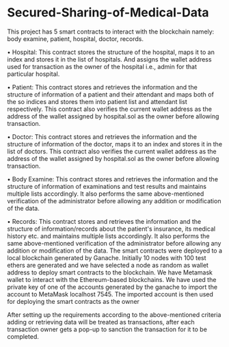 # Secured-Sharing-of-Medical-Data
This project has 5 smart contracts to interact with the blockchain
namely: body examine, patient, hospital, doctor, records.

• Hospital: This contract stores the structure of the hospital, maps
it to an index and stores it in the list of hospitals. And assigns the
wallet address used for transaction as the owner of the hospital
i.e., admin for that particular hospital.

• Patient: This contract stores and retrieves the information and the
structure of information of a patient and their attendant and maps
both of the so indices and stores them into patient list and
attendant list respectively. This contract also verifies the current
wallet address as the address of the wallet assigned by
hospital.sol as the owner before allowing transaction.

• Doctor: This contract stores and retrieves the information and the
structure of information of the doctor, maps it to an index and
stores it in the list of doctors. This contract also verifies the
current wallet address as the address of the wallet assigned by
hospital.sol as the owner before allowing transaction.

• Body Examine: This contract stores and retrieves the information
and the structure of information of examinations and test results
and maintains multiple lists accordingly. It also performs the
same above-mentioned verification of the administrator before
allowing any addition or modification of the data.

• Records: This contract stores and retrieves the information and
the structure of information/records about the patient's insurance,
its medical history etc. and maintains multiple lists accordingly.
It also performs the same above-mentioned verification of the
administrator before allowing any addition or modification of the
data.
The smart contracts were deployed to a local
blockchain generated by Ganache. Initially 10 nodes with 100 test
ethers are generated and we have selected a node as random as wallet
address to deploy smart contracts to the blockchain. We have Metamask wallet to interact with the Ethereum-based
blockchains. We have used the private key of one of the accounts
generated by the ganache to import the account to MetaMask
localhost 7545. The imported account is then used for deploying the
smart contracts as the owner

After setting up the requirements according to the
above-mentioned criteria adding or retrieving data will be treated as
transactions, after each transaction owner gets a pop-up to sanction
the transaction for it to be completed.
